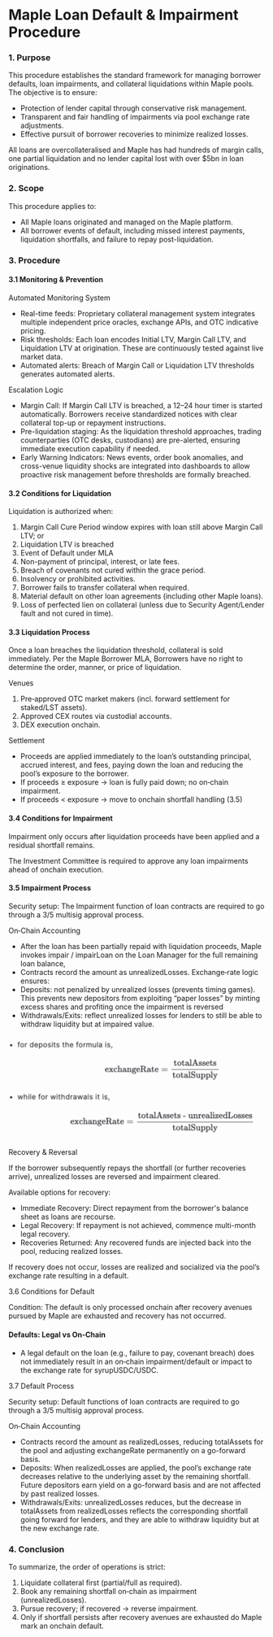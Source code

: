 # Maple Loan Default & Impairment Procedure

### 1. Purpose

This procedure establishes the standard framework for managing borrower defaults, loan impairments, and collateral liquidations within Maple pools. The objective is to ensure:

* Protection of lender capital through conservative risk management.
* Transparent and fair handling of impairments via pool exchange rate adjustments.
* Effective pursuit of borrower recoveries to minimize realized losses.

All loans are overcollateralised and Maple has had hundreds of margin calls, one partial liquidation and no lender capital lost with over $5bn in loan originations.&#x20;

### 2. Scope

This procedure applies to:

* All Maple loans originated and managed on the Maple platform.
* All borrower events of default, including missed interest payments, liquidation shortfalls, and failure to repay post-liquidation.

### 3. Procedure

#### 3.1 Monitoring & Prevention

Automated Monitoring System

* Real-time feeds: Proprietary collateral management system integrates multiple independent price oracles, exchange APIs, and OTC indicative pricing.
* Risk thresholds: Each loan encodes Initial LTV, Margin Call LTV, and Liquidation LTV at origination. These are continuously tested against live market data.
* Automated alerts: Breach of Margin Call or Liquidation LTV thresholds generates automated alerts.

Escalation Logic

* Margin Call: If Margin Call LTV is breached, a 12–24 hour timer is started automatically. Borrowers receive standardized notices with clear collateral top-up or repayment instructions.
* Pre-liquidation staging: As the liquidation threshold approaches, trading counterparties (OTC desks, custodians) are pre-alerted, ensuring immediate execution capability if needed.
* Early Warning Indicators: News events, order book anomalies, and cross-venue liquidity shocks are integrated into dashboards to allow proactive risk management before thresholds are formally breached.

#### 3.2 Conditions for Liquidation&#x20;

Liquidation is authorized when:

1. Margin Call Cure Period window expires with loan still above Margin Call LTV; or
2. Liquidation LTV is breached
3. Event of Default under MLA&#x20;
4. Non-payment of principal, interest, or late fees.
5. Breach of covenants not cured within the grace period.
6. Insolvency or prohibited activities.
7. Borrower fails to transfer collateral when required.
8. Material default on other loan agreements (including other Maple loans).
9. Loss of perfected lien on collateral (unless due to Security Agent/Lender fault and not cured in time).

#### 3.3 Liquidation Process

Once a loan breaches the liquidation threshold, collateral is sold immediately. Per the Maple Borrower MLA, Borrowers have no right to determine the order, manner, or price of liquidation.

Venues

1. Pre‑approved OTC market makers (incl. forward settlement for staked/LST assets).
2. Approved CEX routes via custodial accounts.
3. DEX execution onchain.

Settlement

* Proceeds are applied immediately to the loan’s outstanding principal, accrued interest, and fees, paying down the loan and reducing the pool’s exposure to the borrower.&#x20;
* If proceeds ≥ exposure → loan is fully paid down; no on‑chain impairment.
* If proceeds < exposure → move to onchain shortfall handling (3.5)

#### 3.4 Conditions for Impairment

Impairment only occurs after liquidation proceeds have been applied and a residual shortfall remains.

The Investment Committee is required to approve any loan impairments ahead of onchain execution.

#### 3.5 Impairment Process

Security setup: The Impairment function of loan contracts are required to go through a 3/5 multisig approval process.&#x20;

On‑Chain Accounting

* After the loan has been partially repaid with liquidation proceeds, Maple invokes impair / impairLoan on the Loan Manager for the full remaining loan balance,&#x20;
* Contracts record the amount as unrealizedLosses. Exchange‑rate logic ensures:
* Deposits: not penalized by unrealized losses (prevents timing games). This prevents new depositors from exploiting “paper losses” by minting excess shares and profiting once the impairment is reversed
* Withdrawals/Exits: reflect unrealized losses for lenders to still be able to withdraw liquidity but at impaired value.

![](../../.gitbook/assets/unknown.png)

Recovery & Reversal

If the borrower subsequently repays the shortfall (or further recoveries arrive), unrealized losses are reversed and impairment cleared.

Available options for recovery:

* Immediate Recovery: Direct repayment from the borrower's balance sheet as loans are recourse.&#x20;
* Legal Recovery: If repayment is not achieved, commence multi-month legal recovery.
* Recoveries Returned: Any recovered funds are injected back into the pool, reducing realized losses.

If recovery does not occur, losses are realized and socialized via the pool’s exchange rate resulting in a default.&#x20;

3.6 Conditions for Default

Condition: The default is only processed onchain after recovery avenues pursued by Maple are exhausted and recovery has not occurred.

#### Defaults: Legal vs On‑Chain

* A legal default on the loan (e.g., failure to pay, covenant breach) does not immediately result in an on‑chain impairment/default or impact to the exchange rate for syrupUSDC/USDC.

3.7 Default Process

Security setup: Default functions of loan contracts are required to go through a 3/5 multisig approval process.&#x20;

On‑Chain Accounting

* Contracts record the amount as realizedLosses, reducing totalAssets for the pool and adjusting exchangeRate permanently on a go-forward basis.&#x20;
* Deposits: When realizedLosses are applied, the pool’s exchange rate decreases relative to the underlying asset by the remaining shortfall. Future depositors earn yield on a go-forward basis and are not affected by past realized losses.
* Withdrawals/Exits: unrealizedLosses reduces, but the decrease in totalAssets from realizedLosses reflects the corresponding shortfall going forward for lenders, and they are able to withdraw liquidity but at the new exchange rate.

### 4. Conclusion

To summarize, the order of operations is strict:

1. Liquidate collateral first (partial/full as required).
2. Book any remaining shortfall on‑chain as impairment (unrealizedLosses).
3. Pursue recovery; if recovered → reverse impairment.
4. Only if shortfall persists after recovery avenues are exhausted do Maple mark an onchain default.
